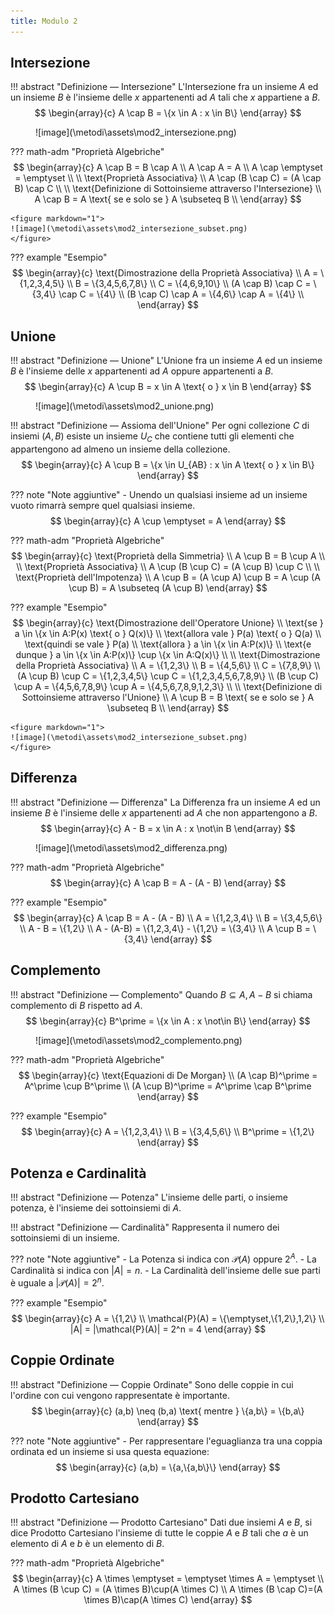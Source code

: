 ```yaml
---
title: Modulo 2
---
```


## Intersezione
!!! abstract "Definizione ― Intersezione"
    L'Intersezione fra un insieme $A$ ed un insieme $B$ è l'insieme delle $x$ appartenenti ad $A$ tali che $x$ appartiene a $B$.
    $$
    \begin{array}{c}
        A \cap B = \{x \in A : x \in B\}
    \end{array}
	$$

<figure markdown="1">
![image](\metodi\assets\mod2_intersezione.png)
</figure>

??? math-adm "Proprietà Algebriche"
    $$
    \begin{array}{c}
        A \cap B = B \cap A \\
        A \cap A = A \\
        A \cap \emptyset = \emptyset \\
        \\
		\text{Proprietà Associativa} \\
	    A \cap (B \cap C) = (A \cap B) \cap C \\
	    \\
	    \text{Definizione di Sottoinsieme attraverso l'Intersezione} \\
	    A \cap B = A \text{ se e solo se } A \subseteq B \\
    \end{array}
	$$

	<figure markdown="1">
	![image](\metodi\assets\mod2_intersezione_subset.png)
	</figure>

??? example "Esempio"
    $$
    \begin{array}{c}
    	\text{Dimostrazione della Proprietà Associativa} \\
        A = \{1,2,3,4,5\} \\
	    B = \{3,4,5,6,7,8\} \\
	    C = \{4,6,9,10\} \\
	    (A \cap B) \cap C = \{3,4\} \cap C = \{4\} \\
	    (B \cap C) \cap A = \{4,6\} \cap A = \{4\} \\
    \end{array}
    $$

## Unione
!!! abstract "Definizione ― Unione"
    L'Unione fra un insieme $A$ ed un insieme $B$ è l'insieme delle $x$ appartenenti ad $A$ oppure appartenenti a $B$.
    $$
    \begin{array}{c}
        A \cup B = x \in A \text{ o } x \in B
    \end{array}
	$$

<figure markdown="1">
![image](\metodi\assets\mod2_unione.png)
</figure>

!!! abstract "Definizione ― Assioma dell'Unione"
    Per ogni collezione $C$ di insiemi $(A,B)$ esiste un insieme $U_C$ che contiene tutti gli elementi che appartengono ad almeno un insieme della collezione.
    $$
    \begin{array}{c}
        A \cup B = \{x \in U_{AB} : x \in A \text{ o } x \in B\}
    \end{array}
	$$

??? note "Note aggiuntive"
    - Unendo un qualsiasi insieme ad un insieme vuoto rimarrà sempre quel qualsiasi insieme.
    $$
    \begin{array}{c}
        A \cup \emptyset = A
    \end{array}
    $$

??? math-adm "Proprietà Algebriche"
    $$
    \begin{array}{c}
        \text{Proprietà della Simmetria} \\
        A \cup B = B \cup A \\
        \\
        \text{Proprietà Associativa} \\
        A \cup (B \cup C) = (A \cup B) \cup C \\
        \\
        \text{Proprietà dell'Impotenza} \\
        A \cup B = (A \cup A) \cup B = A \cup (A \cup B) = A \subseteq (A \cup B)
    \end{array}
	$$

??? example "Esempio"
    $$
    \begin{array}{c}
    	\text{Dimostrazione dell'Operatore Unione} \\
        \text{se } a \in \{x \in A:P(x) \text{ o } Q(x)\} \\
	    \text{allora vale } P(a) \text{ o } Q(a) \\
	    \text{quindi se vale } P(a) \\
	    \text{allora } a \in \{x \in A:P(x)\} \\
	    \text{e dunque } a \in \{x \in A:P(x)\} \cup \{x \in A:Q(x)\} \\
	    \\
	    \text{Dimostrazione della Proprietà Associativa} \\
	    A = \{1,2,3\} \\
	    B = \{4,5,6\} \\
	    C = \{7,8,9\} \\
	    (A \cup B) \cup C = \{1,2,3,4,5\} \cup C = \{1,2,3,4,5,6,7,8,9\} \\
	    (B \cup C) \cup A = \{4,5,6,7,8,9\} \cup A = \{4,5,6,7,8,9,1,2,3\} \\
	    \\
	    \text{Definizione di Sottoinsieme attraverso l'Unione} \\
	    A \cup B = B \text{ se e solo se } A \subseteq B \\
    \end{array}
    $$

    <figure markdown="1">
	![image](\metodi\assets\mod2_intersezione_subset.png)
	</figure>

## Differenza
!!! abstract "Definizione ― Differenza"
    La Differenza fra un insieme $A$ ed un insieme $B$ è l'insieme delle $x$ appartenenti ad $A$ che non appartengono a $B$.
    $$
    \begin{array}{c}
        A - B = x \in A : x \not\in B
    \end{array}
	$$

<figure markdown="1">
![image](\metodi\assets\mod2_differenza.png)
</figure>

??? math-adm "Proprietà Algebriche"
    $$
    \begin{array}{c}
        A \cap B = A - (A - B)
    \end{array}
	$$

??? example "Esempio"
    $$
    \begin{array}{c}
    	A \cap B = A - (A - B) \\
    	A = \{1,2,3,4\} \\
	    B = \{3,4,5,6\} \\
	    A - B = \{1,2\} \\
	    A - (A-B) = \{1,2,3,4\} - \{1,2\} = \{3,4\} \\
	    A \cup B = \{3,4\}
    \end{array}
    $$

## Complemento
!!! abstract "Definizione ― Complemento"
    Quando $B \subseteq A, A-B$ si chiama complemento di $B$ rispetto ad $A$.
    $$
    \begin{array}{c}
        B^\prime = \{x \in A : x \not\in B\}
    \end{array}
	$$

<figure markdown="1">
![image](\metodi\assets\mod2_complemento.png)
</figure>

??? math-adm "Proprietà Algebriche"
    $$
    \begin{array}{c}
        \text{Equazioni di De Morgan} \\
        (A \cap B)^\prime = A^\prime \cup B^\prime \\
        (A \cup B)^\prime = A^\prime \cap B^\prime
    \end{array}
	$$

??? example "Esempio"
    $$
    \begin{array}{c}
    	A = \{1,2,3,4\} \\
	    B = \{3,4,5,6\} \\
	    B^\prime = \{1,2\}
    \end{array}
    $$

## Potenza e Cardinalità
!!! abstract "Definizione ― Potenza"
    L'insieme delle parti, o insieme potenza, è l'insieme dei sottoinsiemi di $A$.

!!! abstract "Definizione ― Cardinalità"
    Rappresenta il numero dei sottoinsiemi di un insieme.

??? note "Note aggiuntive"
    - La Potenza si indica con $\mathcal{P}(A)$ oppure $2^A$.
    - La Cardinalità si indica con $|A| = n$.
    - La Cardinalità dell'insieme delle sue parti è uguale a $|\mathcal{P}(A)| = 2^n$.

??? example "Esempio"
    $$
    \begin{array}{c}
    	A = \{1,2\} \\
	    \mathcal{P}(A) = \{\emptyset,\{1,2\},1,2\} \\
	    |A| = |\mathcal{P}(A)| = 2^n = 4
    \end{array}
    $$

## Coppie Ordinate
!!! abstract "Definizione ― Coppie Ordinate"
    Sono delle coppie in cui l'ordine con cui vengono rappresentate è importante.
    $$
    \begin{array}{c}
        (a,b) \neq (b,a) \text{ mentre } \{a,b\} = \{b,a\}
    \end{array}
	$$

??? note "Note aggiuntive"
    - Per rappresentare l'eguaglianza tra una coppia ordinata ed un insieme si usa questa equazione:
    $$
    \begin{array}{c}
        (a,b) = \{a,\{a,b\}\}
    \end{array}
	$$

## Prodotto Cartesiano
!!! abstract "Definizione ― Prodotto Cartesiano"
    Dati due insiemi $A$ e $B$, si dice Prodotto Cartesiano l'insieme di tutte le coppie $A$ e $B$ tali che $a$ è un elemento di $A$ e $b$ è un elemento di $B$.

??? math-adm "Proprietà Algebriche"
    $$
    \begin{array}{c}
        A \times \emptyset = \emptyset \times A = \emptyset \\
    	A \times (B \cup C) = (A \times B)\cup(A \times C) \\
    	A \times (B \cap C)=(A \times B)\cap(A \times C)
    \end{array}
	$$